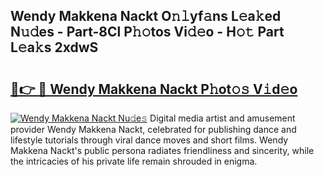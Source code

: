 ## Wendy Makkena Nackt O𝚗𝚕yf𝚊ns L𝚎a𝚔ed N𝚞𝚍es - Part-8Cl P𝚑𝚘tos Vi𝚍𝚎o - H𝚘𝚝 Part L𝚎a𝚔s 2xdwS

# <h2><a href="http://kf1g9gs.oniu.top/?m=Wendy+Makkena+Nackt">🔗👉 🔴 Wendy Makkena Nackt P𝚑ot𝚘𝚜 V𝚒d𝚎o</a></h2>

[![Wendy Makkena Nackt Nu𝚍e𝚜](https://i.imgur.com/0qMVB7G.gif)](http://kf1g9gs.oniu.top/?m=Wendy+Makkena+Nackt)
Digital media artist and amusement provider Wendy Makkena Nackt, celebrated for publishing dance and lifestyle tutorials through viral dance moves and short films. Wendy Makkena Nackt's public persona radiates friendliness and sincerity, while the intricacies of his private life remain shrouded in enigma.  
